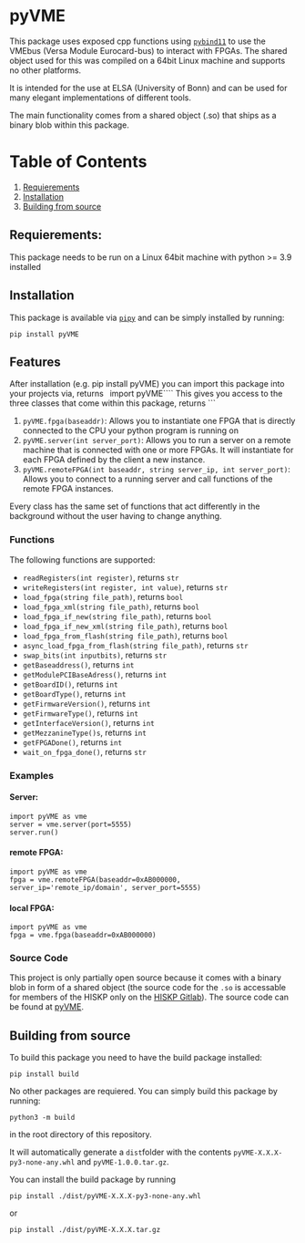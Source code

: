 # pyVME
This package uses exposed cpp functions using [```pybind11```](https://pybind11.readthedocs.io/en/stable/index.html) to use the VMEbus (Versa Module Eurocard-bus) to interact with FPGAs. 
The shared object used for this was compiled on a 64bit Linux machine and supports no other platforms.

It is intended for the use at ELSA (University of Bonn) and can be used for many elegant implementations of different tools.

The main functionality comes from a shared object (.so) that ships as a binary blob within this package. 

# Table of Contents
1. [Requierements](#Requierements)
2. [Installation](#Installation)
3. [Building from source](#Building-from-source)
   
## Requierements:
This package needs to be run on a Linux 64bit machine with python >= 3.9 installed

## Installation
This package is available via [```pipy```](https://pypi.org) and can be simply installed by running:

    pip install pyVME

## Features
After installation (e.g. pip install pyVME) you can import this package into your projects via, returns ```
```import pyVME````
This gives you access to the three classes that come within this package, returns ```
1. ```pyVME.fpga(baseaddr)```: Allows you to instantiate one FPGA that is directly connected to the CPU your python program is running on
2. ```pyVME.server(int server_port)```: Allows you to run a server on a remote machine that is connected with one or more FPGAs. It will instantiate for each FPGA defined by the client a new instance.  
3. ```pyVME.remoteFPGA(int baseaddr, string server_ip, int server_port)```: Allows you to connect to a running server and call functions of the remote FPGA instances.

Every class has the same set of functions that act differently in the background without the user having to change anything.

### Functions
The following functions are supported:
- ```readRegisters(int register)```, returns ```str```
- ```writeRegisters(int register, int value)```, returns ```str```
- ```load_fpga(string file_path)```, returns ```bool```
- ```load_fpga_xml(string file_path)```, returns ```bool```
- ```load_fpga_if_new(string file_path)```, returns ```bool```
- ```load_fpga_if_new_xml(string file_path)```, returns ```bool```
- ```load_fpga_from_flash(string file_path)```, returns ```bool```
- ```async_load_fpga_from_flash(string file_path)```, returns ```str```
- ```swap_bits(int inputbits)```, returns ```str```
- ```getBaseaddress()```, returns ```int```
- ```getModulePCIBaseAdress()```, returns ```int```
- ```getBoardID()```, returns ```int```
- ```getBoardType()```, returns ```int```
- ```getFirmwareVersion()```, returns ```int```
- ```getFirmwareType()```, returns ```int```
- ```getInterfaceVersion()```, returns ```int```
- ```getMezzanineType()s```, returns ```int```
- ```getFPGADone()```, returns ```int```
- ```wait_on_fpga_done()```, returns ```str```

### Examples
#### Server:
```
import pyVME as vme
server = vme.server(port=5555)
server.run()
```

#### remote FPGA:
```
import pyVME as vme
fpga = vme.remoteFPGA(baseaddr=0xAB000000, server_ip='remote_ip/domain', server_port=5555)
```
#### local FPGA:
```
import pyVME as vme
fpga = vme.fpga(baseaddr=0xAB000000)
```

### Source Code
This project is only partially open source because it comes with a binary blob in form of a shared object (the source code for the ```.so``` is accessable for members of the HISKP only on the [HISKP Gitlab](https://agthoma.hiskp.uni-bonn.de/gitlab/CB/daq/daq-tr/-/tree/master/utilities/pyVME)). 
The source code can be found at [pyVME](https://github.com/dschuechter/pyVME).

## Building from source
To build this package you need to have the build package installed:
```
pip install build
```
No other packages are requiered. You can simply build this package by running:
```
python3 -m build
```
in the root directory of this repository.

It will automatically generate a ```dist```folder with the contents ```pyVME-X.X.X-py3-none-any.whl``` and ```pyVME-1.0.0.tar.gz```.

You can install the build package by running 
```
pip install ./dist/pyVME-X.X.X-py3-none-any.whl
```
or

```
pip install ./dist/pyVME-X.X.X.tar.gz   
```
